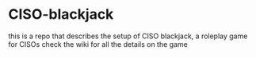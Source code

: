 # CISO-blackjack
this is a repo that describes the setup of CISO blackjack, a roleplay game for CISOs
check the wiki for all the details on the game
